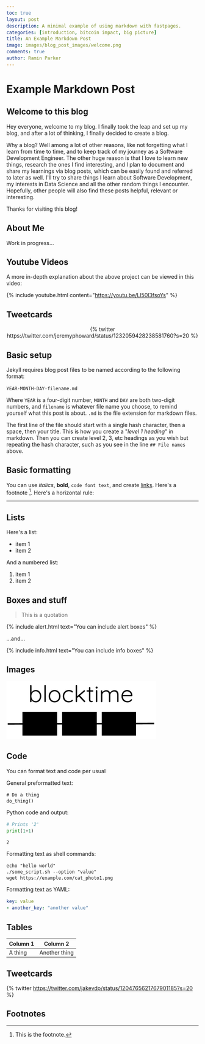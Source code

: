 ```yaml
---
toc: true
layout: post
description: A minimal example of using markdown with fastpages.
categories: [introduction, bitcoin impact, big picture]
title: An Example Markdown Post
image: images/blog_post_images/welcome.png
comments: true
author: Ramin Parker
---
```

# Example Markdown Post


## Welcome to this blog

Hey everyone, welcome to my blog. I finally took the leap and set up my blog, and after a lot of thinking, I finally decided to create a blog.

Why a blog? Well among a lot of other reasons, like not forgetting what I learn from time to time, and to keep track of my journey as a Software Development Engineer. The other huge reason is that I love to learn new things, research the ones I find interesting, and I plan to document and share my learnings via blog posts, which can be easily found and referred to later as well. I'll try to share things I learn about Software Development, my interests in Data Science and all the other random things I encounter. Hopefully, other people will also find these posts helpful, relevant or interesting. 

Thanks for visiting this blog!

## About Me

Work in progress...

## Youtube Videos

A more in-depth explanation about the above project can be viewed in this video:

{% include youtube.html content="https://youtu.be/Ll50l3fsoYs" %}

## Tweetcards

<center>{% twitter https://twitter.com/jeremyphoward/status/1232059428238581760?s=20 %}</center>


## Basic setup

Jekyll requires blog post files to be named according to the following format:

`YEAR-MONTH-DAY-filename.md`

Where `YEAR` is a four-digit number, `MONTH` and `DAY` are both two-digit numbers, and `filename` is whatever file name you choose, to remind yourself what this post is about. `.md` is the file extension for markdown files.

The first line of the file should start with a single hash character, then a space, then your title. This is how you create a "*level 1 heading*" in markdown. Then you can create level 2, 3, etc headings as you wish but repeating the hash character, such as you see in the line `## File names` above.

## Basic formatting

You can use *italics*, **bold**, `code font text`, and create [links](https://www.markdownguide.org/cheat-sheet/). Here's a footnote [^1]. Here's a horizontal rule:

---

## Lists

Here's a list:

- item 1
- item 2

And a numbered list:

1. item 1
1. item 2

## Boxes and stuff

> This is a quotation

{% include alert.html text="You can include alert boxes" %}

...and...

{% include info.html text="You can include info boxes" %}

## Images

![](/images/logo_blocktime.png)

## Code

You can format text and code per usual 

General preformatted text:

    # Do a thing
    do_thing()

Python code and output:

```python
# Prints '2'
print(1+1)
```

    2

Formatting text as shell commands:

```shell
echo "hello world"
./some_script.sh --option "value"
wget https://example.com/cat_photo1.png
```

Formatting text as YAML:

```yaml
key: value
- another_key: "another value"
```


## Tables

| Column 1 | Column 2 |
|-|-|
| A thing | Another thing |


## Tweetcards

{% twitter https://twitter.com/jakevdp/status/1204765621767901185?s=20 %}


## Footnotes



[^1]: This is the footnote.

